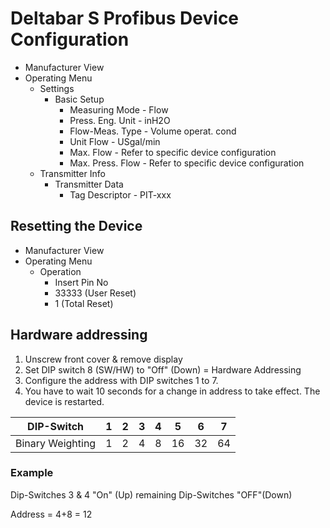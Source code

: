 # Deltabar S Profibus Device Configuration

+ Manufacturer View
 + Operating Menu
     + Settings
         + Basic Setup
             + Measuring Mode - Flow
             + Press. Eng. Unit - inH2O
             + Flow-Meas. Type - Volume operat. cond
             + Unit Flow - USgal/min
             + Max. Flow - Refer to specific device configuration
             + Max. Press. Flow - Refer to specific device configuration
     + Transmitter Info
         + Transmitter Data
             + Tag Descriptor - PIT-xxx

## Resetting the Device
+ Manufacturer View
 + Operating Menu
     + Operation
         + Insert Pin No
         + 33333 (User Reset)
         + 1 (Total Reset)

## Hardware addressing

1. Unscrew front cover & remove display
1. Set DIP switch 8 (SW/HW) to "Off" (Down) = Hardware Addressing
1. Configure the address with DIP switches 1 to 7.
1. You have to wait 10 seconds for a change in address to take effect. The device is restarted.

|DIP-Switch|1|2|3|4|5|6|7|
|---|---|---|---|---|---|---|---|
|Binary Weighting|1|2|4|8|16|32|64|

### Example

Dip-Switches 3 & 4 "On" (Up) remaining Dip-Switches "OFF"(Down)

Address = 4+8 = 12
